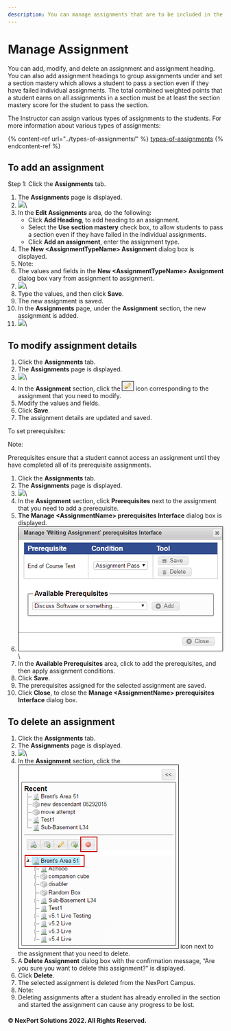 ```yaml
---
description: You can manage assignments that are to be included in the section.
---
```


# Manage Assignment

You can add, modify, and delete an assignment and assignment heading. You can also add assignment headings to group assignments under and set a section mastery which allows a student to pass a section even if they have failed individual assignments. The total combined weighted points that a student earns on all assignments in a section must be at least the section mastery score for the student to pass the section.

The Instructor can assign various types of assignments to the students. For more information about various types of assignments:

{% content-ref url="../types-of-assignments/" %}
[types-of-assignments](../types-of-assignments/)
{% endcontent-ref %}

## **To add an assignment**

Step 1: Click the **Assignments** tab.

1. The **Assignments** page is displayed.
2. ![](../../../../../../.gitbook/assets/Assignments\_550x194.png)\\
3. In the **Edit Assignments** area, do the following:
   * Click **Add Heading**, to add heading to an assignment.
   * Select the **Use section mastery** check box, to allow students to pass a section even if they have failed in the individual assignments.
   * Click **Add an assignment**, enter the assignment type.
4. The **New \<AssignmentTypeName> Assignment** dialog box is displayed.
5. Note:
6. The values and fields in the **New \<AssignmentTypeName> Assignment** dialog box vary from assignment to assignment.
7. ![](../../../../../../.gitbook/assets/New\_Assignment\_550x492.png)\\
8. Type the values, and then click **Save**.
9. The new assignment is saved.
10. In the **Assignments** page, under the **Assignment** section, the new assignment is added.
11. ![](../../../../../../.gitbook/assets/Assignments\_AssignmentSection\_550x252.png)\\

## To modify assignment details

1. Click the **Assignments** tab.
2. The **Assignments** page is displayed.
3. ![](../../../../../../.gitbook/assets/AssignmentSection\_Edit\_550x252.png)\\
4. In the **Assignment** section, click the ![](../../../../../../.gitbook/assets/Edit.png) icon corresponding to the assignment that you need to modify.
5. Modify the values and fields.
6. Click **Save**.
7. The assignment details are updated and saved.

To set prerequisites:

Note:

Prerequisites ensure that a student cannot access an assignment until they have completed all of its prerequisite assignments.

1. Click the **Assignments** tab.
2. The **Assignments** page is displayed.
3. ![](../../../../../../.gitbook/assets/AssignmentSection\_Prerequisities\_550x252.png)\\
4. In the **Assignment** section, click **Prerequisites** next to the assignment that you need to add a prerequisite.
5. **The Manage \<AssignmentName> prerequisites Interface** dialog box is displayed.
6. ![](../../../../../../.gitbook/assets/Prerequisites.png)\\
7. In the **Available Prerequisites** area, click to add the prerequisites, and then apply assignment conditions.
8. Click **Save**.
9. The prerequisites assigned for the selected assignment are saved.
10. Click **Close**, to close the **Manage \<AssignmentName> prerequisites Interface** dialog box.

## **To delete an assignment**

1. Click the **Assignments** tab.
2. The **Assignments** page is displayed.
3. ![](../../../../../../.gitbook/assets/AssignmentSection\_Delete\_550x252.png)\\
4. In the **Assignment** section, click the ![](../../../../../../.gitbook/assets/Delete.png) icon next to the assignment that you need to delete.
5. A **Delete Assignment** dialog box with the confirmation message, “Are you sure you want to delete this assignment?” is displayed.
6. Click **Delete**.
7. The selected assignment is deleted from the NexPort Campus.
8. Note:
9. Deleting assignments after a student has already enrolled in the section and started the assignment can cause any progress to be lost.

#### © NexPort Solutions 2022. All Rights Reserved.
